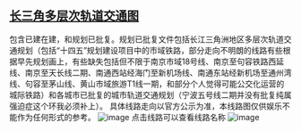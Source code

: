 ## [长三角多层次轨道交通图](https://djh120122345.github.io/csjrailtraffic/)
包含已建在建，和规划已批复。规划已批复文件包括长江三角洲地区多层次轨道交通规划（包括“十四五”规划建设项目中的市域铁路，部分走向不明朗的线路有些根据早先规划画上，有些缺失包括但不限于南京市域18号线、南京至句容铁路西延线、南京至天长线二期、南通西站经海门至新机场线、南通东站经新机场至通州湾线、句容至茅山线、黄山市域旅游T1线一期，和部分个人觉得可能公交化运营的城际铁路）和各城市已批复的城市轨道交通规划（宁波五号线二期并没有批复纯属强迫症这个环我必须补上）。
具体线路走向以官方公示为准，本线路图仅供娱乐不能作为任何形式的参考。
![image](https://github.com/djh120122345/csjrailtraffic/assets/52906202/61797db4-3f43-467f-ac2c-987cfab7226a)
点击线路可以查看线路名称
![image](https://github.com/djh120122345/csjrailtraffic/assets/52906202/6ae06cf6-2c6c-47d2-8992-facb52f91087)


